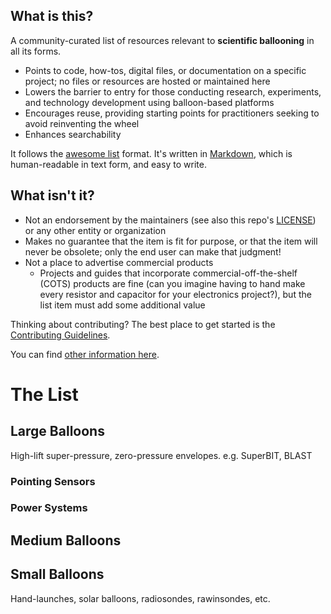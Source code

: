 ## What is this?

A community-curated list of resources relevant to **scientific ballooning** in all its forms.

* Points to code, how-tos, digital files, or documentation on a specific project; no files or resources are hosted or maintained here
* Lowers the barrier to entry for those conducting research, experiments, and technology development using balloon-based platforms
* Encourages reuse, providing starting points for practitioners seeking to avoid reinventing the wheel
* Enhances searchability

It follows the [awesome list](https://github.com/topics/awesome-list) format. It's written in [Markdown](https://docs.github.com/en/get-started/writing-on-github/getting-started-with-writing-and-formatting-on-github/basic-writing-and-formatting-syntax), which is human-readable in text form, and easy to write.

## What isn't it?

* Not an endorsement by the maintainers (see also this repo's [LICENSE](./LICENSE)) or any other entity or organization
* Makes no guarantee that the item is fit for purpose, or that the item will never be obsolete; only the end user can make that judgment!
* Not a place to advertise commercial products
    * Projects and guides that incorporate commercial-off-the-shelf (COTS) products are fine (can you imagine having to hand make every resistor and capacitor for your electronics project?), but the list item must add some additional value 

Thinking about contributing? The best place to get started is the [Contributing Guidelines](CONTRIBUTING.md).

You can find [other information here](OtherInformation.md).

# The List

## Large Balloons

High-lift super-pressure, zero-pressure envelopes. e.g. SuperBIT, BLAST

### Pointing Sensors

### Power Systems

## Medium Balloons

## Small Balloons

Hand-launches, solar balloons, radiosondes, rawinsondes, etc.